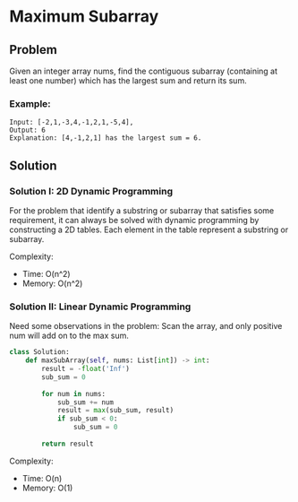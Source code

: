 # Maximum Subarray

## Problem
Given an integer array nums, find the contiguous subarray (containing at least one number) which has the largest sum and return its sum.

### Example:
    Input: [-2,1,-3,4,-1,2,1,-5,4],
    Output: 6
    Explanation: [4,-1,2,1] has the largest sum = 6.

## Solution

### Solution I: 2D Dynamic Programming
For the problem that identify a substring or subarray that satisfies some requirement, it can always be solved with dynamic programming by constructing a 2D tables. Each element in the table represent a substring or subarray.

Complexity:
* Time: O(n^2)
* Memory: O(n^2)

### Solution  II: Linear Dynamic Programming
Need some observations in the problem: Scan the array, and only positive num will add on to the max sum.
```python
class Solution:
    def maxSubArray(self, nums: List[int]) -> int:
        result = -float('Inf')
        sub_sum = 0
        
        for num in nums:
            sub_sum += num
            result = max(sub_sum, result)
            if sub_sum < 0:
                sub_sum = 0
                
        return result
```
Complexity:
* Time: O(n)
* Memory: O(1)
